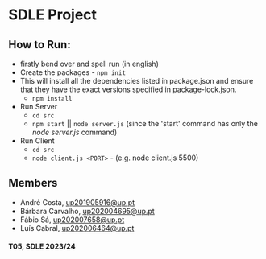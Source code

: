 # SDLE Project

## How to Run:

- firstly bend over and spell run (in english)
- Create the packages - ``npm init``
- This will install all the dependencies listed in package.json and ensure that they have the exact versions specified in package-lock.json.
    - ``npm install``
- Run Server
    - ``cd src``
    - ``npm start`` || ``node server.js`` (since the 'start' command has only the _node server.js_ command)
- Run Client
    - ``cd src``
    - ``node client.js <PORT>`` - (e.g. node client.js 5500)

## Members

- André Costa, up201905916@up.pt
- Bárbara Carvalho, up202004695@up.pt
- Fábio Sá, up202007658@up.pt
- Luís Cabral, up202006464@up.pt

#### T05, SDLE 2023/24